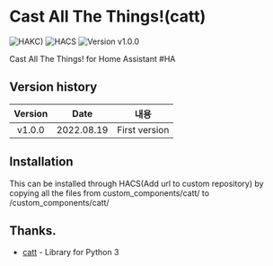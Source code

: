 # Cast All The Things!(catt)
![HAKC)][hakc-shield]
![HACS][hacs-shield]
![Version v1.0.0][version-shield]

Cast All The Things! for Home Assistant #HA

## Version history
| Version | Date        | 내용              |
| :-----: | :---------: | ----------------------- |
| v1.0.0  | 2022.08.19  | First version  |


## Installation
This can be installed through HACS(Add url to custom repository) by copying all the files from custom_components/catt/ to <config directory>/custom_components/catt/

## Thanks.
- [catt](https://github.com/skorokithakis/catt) - Library for Python 3

[version-shield]: https://img.shields.io/badge/version-1.0.0-orange.svg
[hakc-shield]: https://img.shields.io/badge/HAKC-Enjoy-blue.svg
[hacs-shield]: https://img.shields.io/badge/HACS-Custom-red.svg
